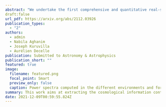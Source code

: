 ```yaml
---
abstract: "We undertake the first comprehensive and quantitative real-space analysis of the cosmological information content in the environments of the cosmic web (voids, filaments, walls, and nodes) up to non-linear scales, k=0.5 h/Mpc. Relying on the large set of N-body simulations from the Quijote suite, the environments are defined through the eigenvalues of the tidal tensor and the Fisher formalism is used to assess the constraining power of the power spectra derived in each of the four environments and their combination. Our results show that there is more information available in the environment-dependent power spectra, both individually and when combined all together, than in the matter power spectrum. By breaking some key degeneracies between parameters of the cosmological model such as Mν--σ8 or Ωm--σ8, the power spectra computed in identified environments improve the constraints on cosmological parameters by factors ∼15 for the summed neutrino mass Mν and ∼8 for the matter density Ωm over those derived from the matter power spectrum. We show that these tighter constraints are obtained for a wide range of the maximum scale, from kmax=0.1 h/Mpc to highly non-linear regimes with kmax=0.5 h/Mpc. We also report an eight times higher value of the signal-to-noise ratio for the combination of spectra compared to the matter one. Importantly, we show that all the presented results are robust to variations of the parameters defining the environments hence suggesting a robustness to the definition we chose to define them."
draft:false
url_pdf: https://arxiv.org/abs/2112.03926
publication_types:
  - "2"
authors:
  - admin
  - Nabila Aghanim
  - Joseph Kuruvilla
  - Aurélien Decelle
publication: Submitted to Astronomy & Astrophysics
publication_short: ""
featured: true
image:
  filename: featured.png
  focal_point: Smart
  preview_only: false
  caption: Power spectra computed in the different environments and for the matter. We see different shape dependencies, amplitudes, etc. that can be used to improve the constraints on cosmological parameters.
summary: This work aims at extracting the cosmological information content of the several cosmic web environments. While we know that the matter power spectrum is not containing all the information about hte underlying cosmological model, we can wonder wether the environments are enclosing different types of information that one can use to break some of the degeneracies among parameters of the model. In particular, we show that a simple two-point correlator becomes sensitive to higher-order features when we have a look at the environments instead of the full matter distribution
date: 2021-12-09T00:59:55.824Z
---
```


